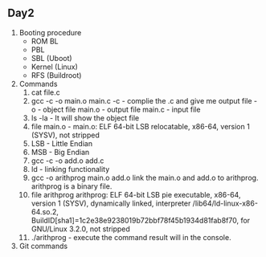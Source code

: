 ## Day2
1. Booting procedure
   - ROM BL
   - PBL
   - SBL (Uboot)
   - Kernel (Linux)
   - RFS (Buildroot)
2. Commands 
   1. cat file.c
   2. gcc -c -o main.o main.c
      -c - complie the .c and give me output file
      -o - object file
      main.o - output file
      main.c - input file
   3. ls -la - It will show the object file
   4. file main.o - 
        main.o: ELF 64-bit LSB relocatable, x86-64, version 1 (SYSV), not stripped
   5. LSB - Little Endian
   6. MSB - Big Endian 
   7. gcc -c -o add.o add.c
   8. ld - linking functionality
   9. gcc -o arithprog main.o add.o
      link the main.o and add.o to arithprog. arithprog is a binary file.
   10. file arithprog 
       arithprog: ELF 64-bit LSB pie executable, x86-64, version 1 (SYSV), dynamically linked, interpreter /lib64/ld-linux-x86-64.so.2, BuildID[sha1]=1c2e38e9238019b72bbf78f45b1934d81fab8f70, for GNU/Linux 3.2.0, not stripped
   11. ./arithprog - execute the command result will in the console.
3. Git commands
